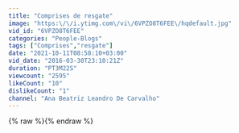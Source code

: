 ```yaml
---
title: "Comprises de resgate"
image: "https:\/\/i.ytimg.com\/vi\/6VPZO8T6FEE\/hqdefault.jpg"
vid_id: "6VPZO8T6FEE"
categories: "People-Blogs"
tags: ["Comprises","resgate"]
date: "2021-10-11T08:58:10+03:00"
vid_date: "2016-03-30T23:10:21Z"
duration: "PT3M22S"
viewcount: "2595"
likeCount: "10"
dislikeCount: "1"
channel: "Ana Beatriz Leandro De Carvalho"
---
```

{% raw %}{% endraw %}
